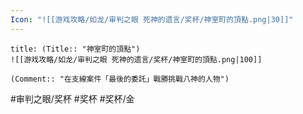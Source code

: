 ```yaml
---
Icon: "![[游戏攻略/如龙/审判之眼 死神的遗言/奖杯/神室町的頂點.png|30]]"
---
```

```ad-common-gold-trophy
title: (Title:: "神室町的頂點")
![[游戏攻略/如龙/审判之眼 死神的遗言/奖杯/神室町的頂點.png|100]]

(Comment:: "在支線案件「最後的委託」戰勝挑戰八神的人物")
```

#审判之眼/奖杯 #奖杯 #奖杯/金
